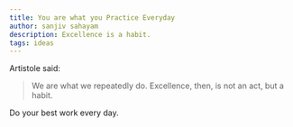 ```yaml
---
title: You are what you Practice Everyday
author: sanjiv sahayam
description: Excellence is a habit.
tags: ideas
---
```


Artistole said:

  > We are what we repeatedly do. Excellence, then, is not an act, but a habit.

Do your best work every day.